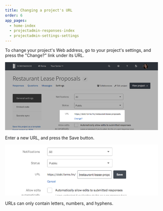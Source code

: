 ```yaml
---
title: Changing a project's URL
order: 6
app_pages:
  - home-index
  - projectadmin-responses-index
  - projectadmin-settings-settings
---
```


To change your project's Web address, go to your project's settings, and press the "Change?" link under its URL.

![URL setting for projects.](../images/change_url.png)

Enter a new URL, and press the Save button.

![Editing your project's URL.](../images/change_url_edit.png)

URLs can only contain letters, numbers, and hyphens.
